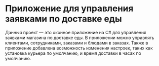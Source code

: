 # Приложение для управления заявками по доставке еды
Данный проект — это оконное приложение на C# для управления заявками магазина по доставке еды. В приложении можно управлять клиентами, сотрудниками, заказами и блюдами в заказах.  Также в приложение добавлена возможность изменения настроек, таких как установка курьера по умолчанию, и время доставки в часах по умолчанию.
